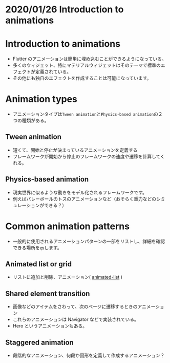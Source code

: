 # 2020/01/26 Introduction to animations

# Introduction to animations

- Flutter のアニメーションは簡単に埋め込むことができるようになっている。
- 多くのウィジェット、特にマテリアルウィジェットはそのテーマで標準のエフェクトが定義されている。
- その他にも独自のエフェクトを作成することは可能になっています。

# Animation types

- アニメーションタイプは`Tween animation`と`Physics-based animation`の２つの種類がある。

## Tween animation

- 短くて、開始と停止が決まっているアニメーションを定義する
- フレームワークが開始から停止のフレームワークの速度や遷移を計算してくれる。

## Physics-based animation

- 現実世界に似るような動きをモデル化されるフレームワークです。
- 例えばバレーボールのトスのアニメーションなど（おそらく重力などのシミュレーションができる？）

# Common animation patterns

- 一般的に使用されるアニメーションパターンの一部をリストし、詳細を確認できる場所を示します。

## Animated list or grid

- リストに追加と削除、アニメーション( [animated-list](https://flutter.dev/docs/catalog/samples/animated-list) )

## Shared element transition
- 画像などのアイテムをさわって、次のページに遷移するときのアニメーション
- これらのアニメーションは Navigator などで実装されている。
- Hero というアニメーションもある。


## Staggered animation

- 段階的なアニメーション、何段か図形を定義して作成するアニメーション？